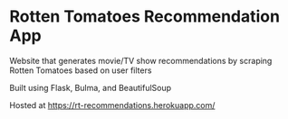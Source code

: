 # Rotten Tomatoes Recommendation App

Website that generates movie/TV show recommendations by scraping Rotten Tomatoes based on user filters

Built using Flask, Bulma, and BeautifulSoup

Hosted at https://rt-recommendations.herokuapp.com/
